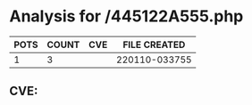 # Analysis for /445122A555.php
| POTS | COUNT | CVE | FILE CREATED |
|---|---|---|---|
| 1 | 3 | | 220110-033755 |

## CVE: 